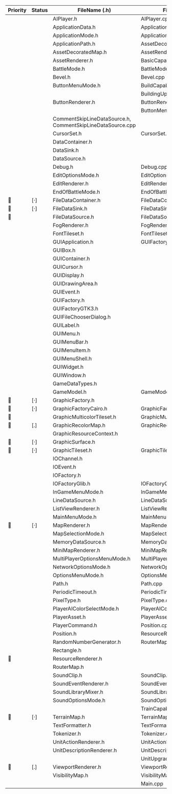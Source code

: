 | Priority     | Status | FileName (.h)                                              | FileName (.cpp)                 | FileName  (Swift)                                        |
|--------------|--------|------------------------------------------------------------|---------------------------------|----------------------------------------------------------|
|              |        | AIPlayer.h                                                 | AIPlayer.cpp                    |                                                          |
|              |        | ApplicationData.h                                          | ApplicationData.cpp             |                                                          |
|              |        | ApplicationMode.h                                          | ApplicationPath.cpp             |                                                          |
|              |        | ApplicationPath.h                                          | AssetDecoratedMap.cpp           |                                                          |
|              |        | AssetDecoratedMap.h                                        | AssetRenderer.cpp               |                                                          |
|              |        | AssetRenderer.h                                            | BasicCapabilities.cpp           |                                                          |
|              |        | BattleMode.h                                               | BattleMode.cpp                  |                                                          |
|              |        | Bevel.h                                                    | Bevel.cpp                       |                                                          |
|              |        | ButtonMenuMode.h                                           | BuildCapabilities.cpp           |                                                          |
|              |        |                                                            | BuildingUpgradeCapabilities.cpp |                                                          |
|              |        | ButtonRenderer.h                                           | ButtonRenderer.cpp              |                                                          |
|              |        |                                                            | ButtonMenuMode.cpp              |                                                          |
|              |        | CommentSkipLineDataSource.h, CommentSkipLineDataSource.cpp |                                 | CommentSkipLineDataSource.swift                          |
|              |        | CursorSet.h                                                | CursorSet.cpp                   |                                                          |
|              |        | DataContainer.h                                            |                                 | DataContainer.swift                                      |
|              |        | DataSink.h                                                 |                                 | DataSink.swift                                           |
|              |        | DataSource.h                                               |                                 | DataSource.swift                                         |
|              |        | Debug.h                                                    | Debug.cpp                       |                                                          |
|              |        | EditOptionsMode.h                                          | EditOptionsMode.cpp             |                                                          |
|              |        | EditRenderer.h                                             | EditRenderer.cpp                |                                                          |
|              |        | EndOfBattleMode.h                                          | EndOfBattleMode.cpp             |                                                          |
| :red_circle: | [⋅]    | FileDataContainer.h                                        | FileDataContainer.cpp           |                                                          |
| :red_circle: | [⋅]    | FileDataSink.h                                             | FileDataSink.cpp                |                                                          |
| :red_circle: |        | FileDataSource.h                                           | FileDataSource.cpp              |                                                          |
|              |        | FogRenderer.h                                              | FogRenderer.cpp                 |                                                          |
|              |        | FontTileset.h                                              | FontTileset.cpp                 |                                                          |
|              |        | GUIApplication.h                                           | GUIFactoryGTK3.cpp              |                                                          |
|              |        | GUIBox.h                                                   |                                 |                                                          |
|              |        | GUIContainer.h                                             |                                 |                                                          |
|              |        | GUICursor.h                                                |                                 |                                                          |
|              |        | GUIDisplay.h                                               |                                 |                                                          |
|              |        | GUIDrawingArea.h                                           |                                 |                                                          |
|              |        | GUIEvent.h                                                 |                                 |                                                          |
|              |        | GUIFactory.h                                               |                                 |                                                          |
|              |        | GUIFactoryGTK3.h                                           |                                 |                                                          |
|              |        | GUIFileChooserDialog.h                                     |                                 |                                                          |
|              |        | GUILabel.h                                                 |                                 |                                                          |
|              |        | GUIMenu.h                                                  |                                 |                                                          |
|              |        | GUIMenuBar.h                                               |                                 |                                                          |
|              |        | GUIMenuItem.h                                              |                                 |                                                          |
|              |        | GUIMenuShell.h                                             |                                 |                                                          |
|              |        | GUIWidget.h                                                |                                 |                                                          |
|              |        | GUIWindow.h                                                |                                 |                                                          |
|              |        | GameDataTypes.h                                            |                                 | GameDataTypes.swift                                      |
|              |        | GameModel.h                                                | GameModel.cpp                   |                                                          |
| :red_circle: | [⋅]    | GraphicFactory.h                                           |                                 | GraphicFactory.swift                                     |
| :red_circle: | [⋅]    | GraphicFactoryCairo.h                                      | GraphicFactoryCairo.cpp         | GraphicFactoryCoreGraphics.swift                         |
| :red_circle: |        | GraphicMulticolorTileset.h                                 | GraphicMulticolorTileset.cpp    |                                                          |
| :red_circle: |  [.]      | GraphicRecolorMap.h                                        | GraphicRecolorMap.cpp           |                                                          |
|              |        | GraphicResourceContext.h                                   |                                 | GraphicResourceContext.swift                             |
| :red_circle: | [⋅]    | GraphicSurface.h                                           |                                 | GraphicSurface.swift                                     |
| :red_circle: | [⋅]    | GraphicTileset.h                                           | GraphicTileset.cpp              |                                                          |
|              |        | IOChannel.h                                                |                                 |                                                          |
|              |        | IOEvent.h                                                  |                                 | HandlingMouseClicks.swift, IOEvent.swift                 |
|              |        | IOFactory.h                                                |                                 |                                                          |
|              |        | IOFactoryGlib.h                                            | IOFactoryGlib.cpp               |                                                          |
|              |        | InGameMenuMode.h                                           | InGameMenuMode.cpp              |                                                          |
|              |        | LineDataSource.h                                           | LineDataSource.cpp              | LineDataSource.swift                                     |
|              |        | ListViewRenderer.h                                         | ListViewRenderer.cpp            | ListViewRenderer.swift                                   |
|              |        | MainMenuMode.h                                             | MainMenuMode.cpp                | MainMenuViewController.swift,MainWindowController.swift  |
| :red_circle: | [⋅]    | MapRenderer.h                                              | MapRenderer.cpp                 | MapRenderer.swift                                        |
|              |        | MapSelectionMode.h                                         | MapSelectionMode.cpp            |                                                          |
|              |        | MemoryDataSource.h                                         | MemoryDataSource.cpp            |                                                          |
|              |        | MiniMapRenderer.h                                          | MiniMapRenderer.cpp             |                                                          |
|              |        | MultiPlayerOptionsMenuMode.h                               | MultiPlayerOptionsMenuMode.cpp  | MultiPlayerGameOptionsViewController.swift               |
|              |        | NetworkOptionsMode.h                                       | NetworkOptionsMode.cpp          | NetworkOptionsMenuViewController.swift                   |
|              |        | OptionsMenuMode.h                                          | OptionsMenuMode.cpp             | OptionsMenuViewController.swift                          |
|              |        | Path.h                                                     | Path.cpp                        |                                                          |
|              |        | PeriodicTimeout.h                                          | PeriodicTimeout.cpp             |                                                          |
|              |        | PixelType.h                                                | PixelType.cpp                   | PixelPosition.swift                                      |
|              |        | PlayerAIColorSelectMode.h                                  | PlayerAIColorSelectMode.cpp     | PlayerCommand.swift                                      |
|              |        | PlayerAsset.h                                              | PlayerAsset.cpp                 |                                                          |
|              |        | PlayerCommand.h                                            | Position.cpp                    | Position.swift                                           |
|              |        | Position.h                                                 | ResourceRenderer.cpp            | RandomNumberGenerator.swift                              |
|              |        | RandomNumberGenerator.h                                    | RouterMap.cpp                   |                                                          |
|              |        | Rectangle.h                                                |                                 | Rectangle.swift                                          |
| :red_circle: |        | ResourceRenderer.h                                         |                                 |                                                          |
|              |        | RouterMap.h                                                |                                 |                                                          |
|              |        | SoundClip.h                                                | SoundClip.cpp                   |                                                          |
|              |        | SoundEventRenderer.h                                       | SoundEventRenderer.cpp          | SoundManager.swift                                       |
|              |        | SoundLibraryMixer.h                                        | SoundLibraryMixer.cpp           | SoundOptionsMenuViewController.swift                     |
|              |        | SoundOptionsMode.h                                         | SoundOptionsMode.cpp            | SplashViewController.swift                               |
|              |        |                                                            | TrainCapabilities.cpp           | TilePosition.swift                                       |
| :red_circle: | [⋅]    | TerrainMap.h                                               | TerrainMap.cpp                  | TerrainMap.swift                                         |
|              |        | TextFormatter.h                                            | TextFormatter.cpp               |                                                          |
|              |        | Tokenizer.h                                                | Tokenizer.cpp                   | Tokenizer.swift                                          |
|              |        | UnitActionRenderer.h                                       | UnitActionRenderer.cpp          |                                                          |
|              |        | UnitDescriptionRenderer.h                                  | UnitDescriptionRenderer.cpp     |                                                          |
|              |        |                                                            | UnitUpgradeCapabilities.cpp     |                                                          |
| :red_circle:            | [.]       | ViewportRenderer.h                                         | ViewportRenderer.cpp            |                                                          |
|              |        | VisibilityMap.h                                            | VisibilityMap.cpp               | VisibilityMap.swift                                      |
|              |        |                                                            | Main.cpp                        |                                                          |
